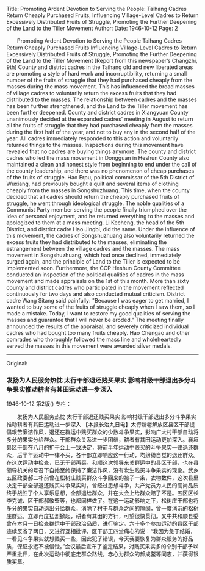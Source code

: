 Title: Promoting Ardent Devotion to Serving the People: Taihang Cadres Return Cheaply Purchased Fruits, Influencing Village-Level Cadres to Return Excessively Distributed Fruits of Struggle, Promoting the Further Deepening of the Land to the Tiller Movement
Author:
Date: 1946-10-12
Page: 2

　　Promoting Ardent Devotion to Serving the People
    Taihang Cadres Return Cheaply Purchased Fruits
    Influencing Village-Level Cadres to Return Excessively Distributed Fruits of Struggle, Promoting the Further Deepening of the Land to the Tiller Movement
    [Report from this newspaper’s Changzhi, 9th] County and district cadres in the Taihang old and new liberated areas are promoting a style of hard work and incorruptibility, returning a small number of the fruits of struggle that they had purchased cheaply from the masses during the mass movement. This has influenced the broad masses of village cadres to voluntarily return the excess fruits that they had distributed to the masses. The relationship between cadres and the masses has been further strengthened, and the Land to the Tiller movement has been further deepened. County and district cadres in Xiangyuan County unanimously decided at the expanded cadres' meeting in August to return all the fruits of struggle that they had purchased cheaply from the masses during the first half of the year, and not to buy any in the second half of the year. All cadres immediately responded to this action and voluntarily returned things to the masses. Inspections during this movement have revealed that no cadres are buying things anymore. The county and district cadres who led the mass movement in Dongguan in Heshun County also maintained a clean and honest style from beginning to end under the call of the county leadership, and there was no phenomenon of cheap purchases of the fruits of struggle. Hao Erpu, political commissar of the 5th District of Wuxiang, had previously bought a quilt and several items of clothing cheaply from the masses in Songshuzhuang. This time, when the county decided that all cadres should return the cheaply purchased fruits of struggle, he went through ideological struggle. The noble qualities of a Communist Party member serving the people finally triumphed over the idea of personal enjoyment, and he returned everything to the masses and apologized to them at a mass meeting. Li Kecheng, the head of the 5th District, and district cadre Hao Jingbi, did the same. Under the influence of this movement, the cadres of Songshuzhuang also voluntarily returned the excess fruits they had distributed to the masses, eliminating the estrangement between the village cadres and the masses. The mass movement in Songshuzhuang, which had once declined, immediately surged again, and the principle of Land to the Tiller is expected to be implemented soon. Furthermore, the CCP Heshun County Committee conducted an inspection of the political qualities of cadres in the mass movement and made appraisals on the 1st of this month. More than sixty county and district cadres who participated in the movement reflected continuously for two days and also conducted mutual criticism. District cadre Wang Sitang said painfully: "Because I was eager to get married, I wanted to buy some of the fruits of struggle cheaply when I saw them, so I made a mistake. Today, I want to restore my good qualities of serving the masses and guarantee that I will never be eroded." The meeting finally announced the results of the appraisal, and severely criticized individual cadres who had bought too many fruits cheaply. Hao Chengao and other comrades who thoroughly followed the mass line and wholeheartedly served the masses in this movement were awarded silver medals.



<hr /> 

Original: 


### 发扬为人民服务热忱  太行干部退还贱买果实  影响村级干部退出多分斗争果实推动耕者有其田运动进一步深入

1946-10-12
第2版()
专栏：

　　发扬为人民服务热忱
    太行干部退还贱买果实
    影响村级干部退出多分斗争果实推动耕者有其田运动进一步深入
    【本报长治九日电】太行新老解放区县区干部提倡艰苦廉洁作风，退还在群运中贱买群众的少数斗争果实，影响广大村干部自动将多分的果实分给群众。干部群众关系进一步团结，耕者有其田运动更加深入。襄垣县区干部在八月的扩干会上一致决定，将前半年运动中贱买的斗争果实一律退还群众，后半年运动中一律不买，各干部立即响应这一行动，均纷纷自觉的退还群众。在这次运动中检查，已无干部再买。和顺这次领导东关群运中的县区干部，也在县领导机关的号召下自始至终保持了廉洁作风，没有发生贱买斗争果实的现象。武乡五区政委郝二朴前曾在松树庄贱买群众斗争回来的被子一条，衣物数件，这次县里决定干部全部退还贱买斗争果实时，曾经过思想斗争，共产党员为人民的高尚品质终于战胜了个人享乐思想，全部退给群众，并在大会上给群众赔了不是。五区区长李克诚、区干部郝敬壁等，也都同样做了。在这一运动影响之下，松树庄干部也将多分的果实自动退出分给群众，消除了村干与群众之间的隔阂，曾一度消沉的松树庄群运，立即再度猛烈掀起，耕者有其田的方针，可望很快贯彻。又中共和顺县委曾在本月一日检查群运中干部政治品质，进行鉴定。六十多个参加运动的县区干部连续反省了两日，又进行互相批评，区干部王四堂痛心的说：“我因为急于结婚，一看见斗争果实就想贱买一些，因此犯了错误，今天我要恢复为群众服务的好品质，保证永远不被侵蚀。”会议最后宣布了鉴定结果，对贱买果实多的个别干部予以严重批评，在此次运动中彻底走群众路线，赤心为群众的郝成鳌等同志，并获得银质奖章。
